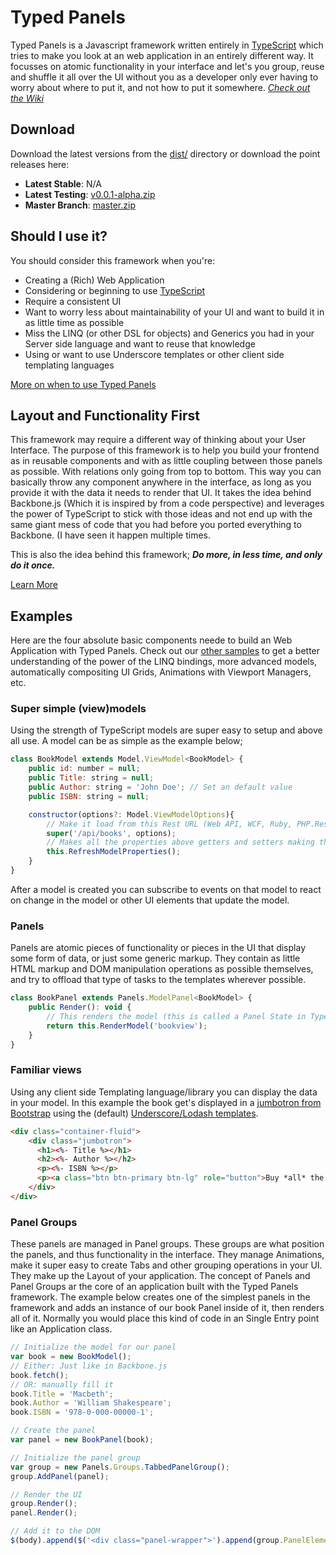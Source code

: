 # Typed Panels

Typed Panels is a Javascript framework written entirely in [TypeScript](http://www.typescriptlang.org/) which tries to make you look at an web application in an entirely different way. It focusses on atomic functionality in your interface and let's you group, reuse and shuffle it all over the UI without you as a developer only ever having to worry about where to put it, and not how to put it somewhere.
*[Check out the Wiki](https://github.com/jvanharn/typed-panels/wiki)*

## Download
Download the latest versions from the [dist/](https://github.com/jvanharn/typed-panels/tree/master/dist) directory or download the point releases here:
 * **Latest Stable**: N/A
 * **Latest Testing**: [v0.0.1-alpha.zip](https://github.com/jvanharn/typed-panels/releases/tag/v0.0.1-alpha)
 * **Master Branch**: [master.zip](https://github.com/jvanharn/typed-panels/archive/master.zip)


## Should I use it?
You should consider this framework when you're:
 * Creating a (Rich) Web Application
 * Considering or beginning to use [TypeScript](http://www.typescriptlang.org/)
 * Require a consistent UI
 * Want to worry less about maintainability of your UI and want to build it in as little time as possible
 * Miss the LINQ (or other DSL for objects) and Generics you had in your Server side language and want to reuse that knowledge
 * Using or want to use Underscore templates or other client side templating languages

[More on when to use Typed Panels](https://github.com/jvanharn/typed-panels/wiki/Considering-Typed-Panels)

## Layout and Functionality First
This framework may require a different way of thinking about your User Interface. The purpose of this framework is to help you build your frontend as in reusable components and with as little coupling between those panels as possible. With relations only going from top to bottom. This way you can basically throw any component anywhere in the interface, as long as you provide it with the data it needs to render that UI.
It takes the idea behind Backbone.js (Which it is inspired by from a code perspective) and leverages the power of TypeScript to stick with those ideas and not end up with the same giant mess of code that you had before you ported everything to Backbone. (I have seen it happen multiple times.

This is also the idea behind this framework;
**_Do more, in less time, and only do it once._**

[Learn More](https://github.com/jvanharn/typed-panels/wiki/Layout-First-Approach)

## Examples
Here are the four absolute basic components neede to build an Web Application with Typed Panels. Check out our [other samples](https://github.com/jvanharn/typed-panels/tree/master/samples) to get a better understanding of the power of the LINQ bindings, more advanced models, automatically compositing UI Grids, Animations with Viewport Managers, etc.
### Super simple (view)models
Using the strength of TypeScript models are super easy to setup and above all use. A model can be as simple as the example below;
```javascript
class BookModel extends Model.ViewModel<BookModel> {
    public id: number = null;
    public Title: string = null;
    public Author: string = 'John Doe'; // Set an default value
    public ISBN: string = null;

    constructor(options?: Model.ViewModelOptions){
        // Make it load from this Rest URL (Web API, WCF, Ruby, PHP.Rest backend, ...)
        super('/api/books', options);
        // Makes all the properties above getters and setters making them act like properties as in C#
        this.RefreshModelProperties();
    }
}
```
After a model is created you can subscribe to events on that model to react on change in the model or other UI elements that update the model.

### Panels
Panels are atomic pieces of functionality or pieces in the UI that display some form of data, or just some generic markup. They contain as little HTML markup and DOM manipulation operations as possible themselves, and try to offload that type of tasks to the templates wherever possible.
```javascript
class BookPanel extends Panels.ModelPanel<BookModel> {
    public Render(): void {
        // This renders the model (this is called a Panel State in TypedPanels) with the Underscore template 'bookview.html'
        return this.RenderModel('bookview');
    }
}
```

### Familiar views
Using any client side Templating language/library you can display the data in your model. In this example the book get's displayed in a [jumbotron from Bootstrap](http://getbootstrap.com/components/#jumbotron) using the (default) [Underscore/Lodash templates](http://underscorejs.org/#template).
```html
<div class="container-fluid">
	<div class="jumbotron">
	  <h1><%- Title %></h1>
	  <h2><%- Author %></h2>
	  <p><%- ISBN %></p>
	  <p><a class="btn btn-primary btn-lg" role="button">Buy *all* the books</a></p>
	</div>
</div>
```

### Panel Groups
These panels are managed in Panel groups. These groups are what position the panels, and thus functionality in the interface. They manage Animations, make it super easy to create Tabs and other grouping operations in your UI. They make up the Layout of your application. The concept of Panels and Panel Groups ar the core of an application built with the Typed Panels framework.
The example below creates one of the simplest panels in the framework and adds an instance of our book Panel inside of it, then renders all of it. Normally you would place this kind of code in an Single Entry point like an Application class.
```javascript
// Initialize the model for our panel
var book = new BookModel();
// Either: Just like in Backbone.js
book.fetch();
// OR: manually fill it
book.Title = 'Macbeth';
book.Author = 'William Shakespeare';
book.ISBN = '978-0-000-00000-1';

// Create the panel
var panel = new BookPanel(book);

// Initialize the panel group
var group = new Panels.Groups.TabbedPanelGroup();
group.AddPanel(panel);

// Render the UI
group.Render();
panel.Render();

// Add it to the DOM
$(body).append($('<div class="panel-wrapper">').append(group.PanelElement));
```

